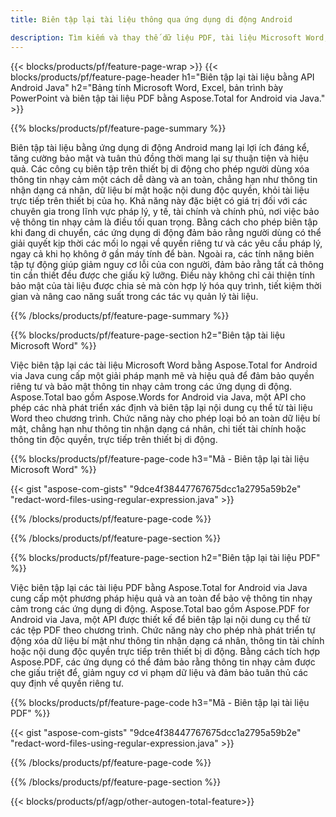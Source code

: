 ```yaml
---
title: Biên tập lại tài liệu thông qua ứng dụng di động Android 

description: Tìm kiếm và thay thế dữ liệu PDF, tài liệu Microsoft Word, bảng tính Excel và bản trình bày PowerPoint thông qua ứng dụng Android dành cho thiết bị di động.
---
```


{{< blocks/products/pf/feature-page-wrap >}}
{{< blocks/products/pf/feature-page-header h1="Biên tập lại tài liệu bằng API Android Java" h2="Bảng tính Microsoft Word, Excel, bản trình bày PowerPoint và biên tập tài liệu PDF bằng Aspose.Total for Android via Java." >}}

{{% blocks/products/pf/feature-page-summary %}}

Biên tập tài liệu bằng ứng dụng di động Android mang lại lợi ích đáng kể, tăng cường bảo mật và tuân thủ đồng thời mang lại sự thuận tiện và hiệu quả. Các công cụ biên tập trên thiết bị di động cho phép người dùng xóa thông tin nhạy cảm một cách dễ dàng và an toàn, chẳng hạn như thông tin nhận dạng cá nhân, dữ liệu bí mật hoặc nội dung độc quyền, khỏi tài liệu trực tiếp trên thiết bị của họ. Khả năng này đặc biệt có giá trị đối với các chuyên gia trong lĩnh vực pháp lý, y tế, tài chính và chính phủ, nơi việc bảo vệ thông tin nhạy cảm là điều tối quan trọng. Bằng cách cho phép biên tập khi đang di chuyển, các ứng dụng di động đảm bảo rằng người dùng có thể giải quyết kịp thời các mối lo ngại về quyền riêng tư và các yêu cầu pháp lý, ngay cả khi họ không ở gần máy tính để bàn. Ngoài ra, các tính năng biên tập tự động giúp giảm nguy cơ lỗi của con người, đảm bảo rằng tất cả thông tin cần thiết đều được che giấu kỹ lưỡng. Điều này không chỉ cải thiện tính bảo mật của tài liệu được chia sẻ mà còn hợp lý hóa quy trình, tiết kiệm thời gian và nâng cao năng suất trong các tác vụ quản lý tài liệu.

{{% /blocks/products/pf/feature-page-summary  %}}

{{% blocks/products/pf/feature-page-section  h2="Biên tập tài liệu Microsoft Word" %}}

Việc biên tập lại các tài liệu Microsoft Word bằng Aspose.Total for Android via Java cung cấp một giải pháp mạnh mẽ và hiệu quả để đảm bảo quyền riêng tư và bảo mật thông tin nhạy cảm trong các ứng dụng di động. Aspose.Total bao gồm Aspose.Words for Android via Java, một API cho phép các nhà phát triển xác định và biên tập lại nội dung cụ thể từ tài liệu Word theo chương trình. Chức năng này cho phép loại bỏ an toàn dữ liệu bí mật, chẳng hạn như thông tin nhận dạng cá nhân, chi tiết tài chính hoặc thông tin độc quyền, trực tiếp trên thiết bị di động. 

{{% blocks/products/pf/feature-page-code h3="Mã - Biên tập lại tài liệu Microsoft Word" %}}

{{< gist "aspose-com-gists" "9dce4f38447767675dcc1a2795a59b2e" "redact-word-files-using-regular-expression.java" >}}

{{% /blocks/products/pf/feature-page-code  %}}

{{% /blocks/products/pf/feature-page-section %}}

{{% blocks/products/pf/feature-page-section  h2="Biên tập lại tài liệu PDF" %}}

Việc biên tập lại các tài liệu PDF bằng Aspose.Total for Android via Java cung cấp một phương pháp hiệu quả và an toàn để bảo vệ thông tin nhạy cảm trong các ứng dụng di động. Aspose.Total bao gồm Aspose.PDF for Android via Java, một API được thiết kế để biên tập lại nội dung cụ thể từ các tệp PDF theo chương trình. Chức năng này cho phép nhà phát triển tự động xóa dữ liệu bí mật như thông tin nhận dạng cá nhân, thông tin tài chính hoặc nội dung độc quyền trực tiếp trên thiết bị di động. Bằng cách tích hợp Aspose.PDF, các ứng dụng có thể đảm bảo rằng thông tin nhạy cảm được che giấu triệt để, giảm nguy cơ vi phạm dữ liệu và đảm bảo tuân thủ các quy định về quyền riêng tư.

{{% blocks/products/pf/feature-page-code h3="Mã - Biên tập lại tài liệu PDF" %}}

{{< gist "aspose-com-gists" "9dce4f38447767675dcc1a2795a59b2e" "redact-word-files-using-regular-expression.java" >}}

{{% /blocks/products/pf/feature-page-code  %}}

{{% /blocks/products/pf/feature-page-section %}}

{{< blocks/products/pf/agp/other-autogen-total-feature>}}